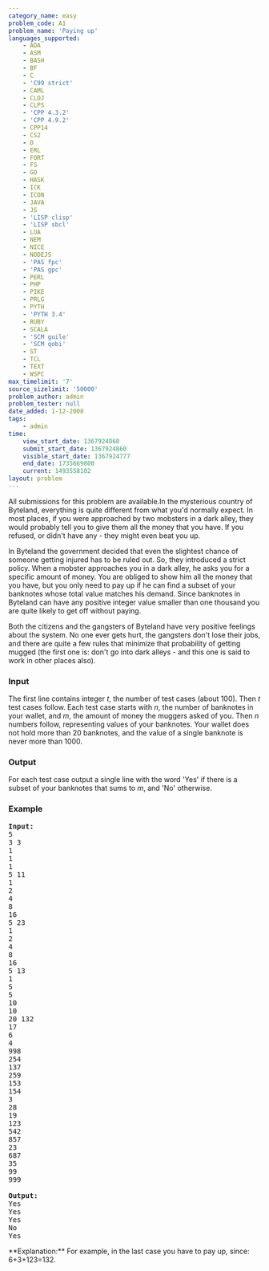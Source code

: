 ```yaml
---
category_name: easy
problem_code: A1
problem_name: 'Paying up'
languages_supported:
    - ADA
    - ASM
    - BASH
    - BF
    - C
    - 'C99 strict'
    - CAML
    - CLOJ
    - CLPS
    - 'CPP 4.3.2'
    - 'CPP 4.9.2'
    - CPP14
    - CS2
    - D
    - ERL
    - FORT
    - FS
    - GO
    - HASK
    - ICK
    - ICON
    - JAVA
    - JS
    - 'LISP clisp'
    - 'LISP sbcl'
    - LUA
    - NEM
    - NICE
    - NODEJS
    - 'PAS fpc'
    - 'PAS gpc'
    - PERL
    - PHP
    - PIKE
    - PRLG
    - PYTH
    - 'PYTH 3.4'
    - RUBY
    - SCALA
    - 'SCM guile'
    - 'SCM qobi'
    - ST
    - TCL
    - TEXT
    - WSPC
max_timelimit: '7'
source_sizelimit: '50000'
problem_author: admin
problem_tester: null
date_added: 1-12-2008
tags:
    - admin
time:
    view_start_date: 1367924860
    submit_start_date: 1367924860
    visible_start_date: 1367924777
    end_date: 1735669800
    current: 1493558102
layout: problem
---
```

All submissions for this problem are available.In the mysterious country of Byteland, everything is quite different from what you'd normally expect. In most places, if you were approached by two mobsters in a dark alley, they would probably tell you to give them all the money that you have. If you refused, or didn't have any - they might even beat you up.

In Byteland the government decided that even the slightest chance of someone getting injured has to be ruled out. So, they introduced a strict policy. When a mobster approaches you in a dark alley, he asks you for a specific amount of money. You are obliged to show him all the money that you have, but you only need to pay up if he can find a subset of your banknotes whose total value matches his demand. Since banknotes in Byteland can have any positive integer value smaller than one thousand you are quite likely to get off without paying.

Both the citizens and the gangsters of Byteland have very positive feelings about the system. No one ever gets hurt, the gangsters don't lose their jobs, and there are quite a few rules that minimize that probability of getting mugged (the first one is: don't go into dark alleys - and this one is said to work in other places also).

### Input

The first line contains integer _t_, the number of test cases (about 100). Then _t_ test cases follow. Each test case starts with _n_, the number of banknotes in your wallet, and _m_, the amount of money the muggers asked of you. Then _n_ numbers follow, representing values of your banknotes. Your wallet does not hold more than 20 banknotes, and the value of a single banknote is never more than 1000.

### Output

For each test case output a single line with the word 'Yes' if there is a subset of your banknotes that sums to _m_, and 'No' otherwise.

### Example

<pre>
<b>Input:</b>
5
3 3
1
1
1
5 11
1
2
4
8
16
5 23
1
2
4
8
16
5 13
1
5
5
10
10
20 132
17
6
4
998
254
137
259
153
154
3
28
19
123
542
857
23
687
35
99
999

<b>Output:</b>
Yes
Yes
Yes
No
Yes
</pre>**Explanation:** For example, in the last case you have to pay up, since: 6+3+123=132.
